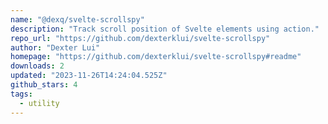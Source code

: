 ```yaml
---
name: "@dexq/svelte-scrollspy"
description: "Track scroll position of Svelte elements using action."
repo_url: "https://github.com/dexterklui/svelte-scrollspy"
author: "Dexter Lui"
homepage: "https://github.com/dexterklui/svelte-scrollspy#readme"
downloads: 2
updated: "2023-11-26T14:24:04.525Z"
github_stars: 4
tags: 
  - utility
---
```

